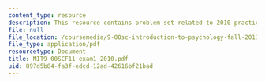 ```yaml
---
content_type: resource
description: This resource contains problem set related to 2010 practice exam 1 questions.
file: null
file_location: /coursemedia/9-00sc-introduction-to-psychology-fall-2011/897d5b84fa3fedcd12ad42616bf21bad_MIT9_00SCF11_exam1_2010.pdf
file_type: application/pdf
resourcetype: Document
title: MIT9_00SCF11_exam1_2010.pdf
uid: 897d5b84-fa3f-edcd-12ad-42616bf21bad
---
```

